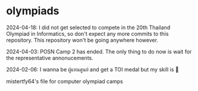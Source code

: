 # olympiads
2024-04-18: I did not get selected to compete in the 20th Thailand Olympiad in Informatics, so don't expect any more commits to this repository. This repository won't be going anywhere however.

2024-04-03: POSN Camp 2 has ended. The only thing to do now is wait for the representative annonucements.

2024-02-06: I wanna be ผู้แทนศูนย์ and get a TOI medal but my skill is :poop:

mistertfy64's file for computer olympiad camps

